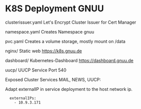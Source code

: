 K8S Deployment GNUU
===================

clusterissuer.yaml Let's Encrypt Cluster Issuer for Cert Manager

namespace.yaml Creates Namespace gnuu

pvc.yaml Creates a volume storage, mostly mount on /data


nginx/ Static web https://k8s.gnuu.de

dashboard/ Kubernetes-Dashboard https://dashboard.gnuu.de

uucp/ UUCP Service Port 540




Exposed Cluster Services MAIL, NEWS, UUCP:

Adapt externalIP in service deployment to the host network ip. 

```
  externalIPs:
    - 10.9.3.171
```



